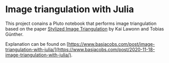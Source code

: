 # Image triangulation with Julia

This project conains a Pluto notebook that performs image triangulation based on the paper [Stylized Image Triangulation](https://onlinelibrary.wiley.com/doi/abs/10.1111/cgf.13526) by Kai Lawonn and Tobias Günther.  

Explanation can be found on [https://www.basjacobs.com/post/image-triangulation-with-julia/](https://www.basjacobs.com/post/2020-11-18-image-triangulation-with-julia/).
